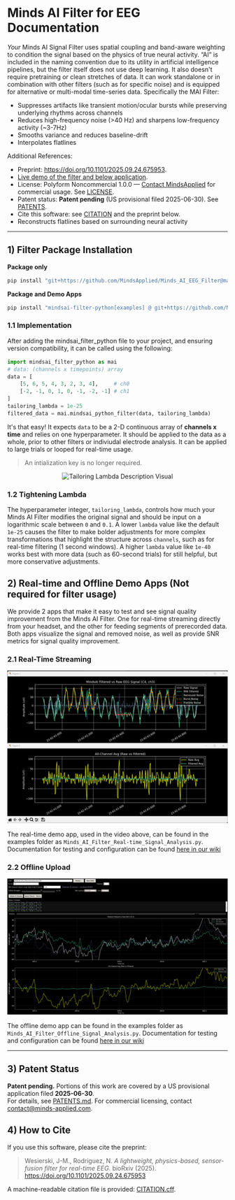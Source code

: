 # Minds AI Filter for EEG Documentation

*Your* Minds AI Signal Filter uses spatial coupling and band-aware weighting to condition the signal based on the physics of true neural activity. “AI” is included in the naming convention due to its utility in artificial intelligence pipelines, but the filter itself does not use deep learning. It also doesn't require pretraining or clean stretches of data. It can work standalone or in combination with other filters (such as for specific noise) and is equipped for alternative or multi-modal time-series data.
Specifically the MAI Filter:
- Suppresses artifacts like transient motion/ocular bursts while preserving underlying rhythms across channels
- Reduces high-frequency noise (>40 Hz) and sharpens low-frequency activity (~3-7Hz)
- Smooths variance and reduces baseline-drift
- Interpolates flatlines

Additional References:
- Preprint: https://doi.org/10.1101/2025.09.24.675953.
- [Live demo of the filter and below application](https://www.youtube.com/watch?v=YgEt1vKYDc4).
- License: Polyform Noncommercial 1.0.0 — [Contact MindsApplied](https://www.minds-applied.com/contact) for commercial usage. See [LICENSE](LICENSE).
- Patent status: **Patent pending** (US provisional filed 2025-06-30). See [PATENTS](PATENTS.md).
- Cite this software: see [CITATION](CITATION.cff) and the preprint below.
- Reconstructs flatlines based on surrounding neural activity 
---

## 1) Filter Package Installation

**Package only**
```bash
pip install "git+https://github.com/MindsApplied/Minds_AI_EEG_Filter@main"
```
**Package and Demo Apps**
```bash
pip install "mindsai-filter-python[examples] @ git+https://github.com/MindsApplied/Minds_AI_EEG_Filter@main""
```

### 1.1 Implementation
After adding the mindsai_filter_python file to your project, and ensuring version compatibility, it can be called using the following:
```python
import mindsai_filter_python as mai
# data: (channels x timepoints) array
data = [
    [5, 6, 5, 4, 3, 2, 3, 4],     # ch0
    [-2, -1, 0, 1, 0, -1, -2, -1] # ch1
]
tailoring_lambda = 1e-25
filtered_data = mai.mindsai_python_filter(data, tailoring_lambda)
```
It's that easy! It expects `data` to be a 2-D continuous array of **channels x time** and relies on one hyperparameter. It should be applied to the data as a whole, prior to other filters or indiviudal electrode analysis. It can be applied to large trials or looped for real-time usage. 
> An intialization key is no longer required. 

<p align="center">
  <img src="images/MAI_Filter_Lambda_Funnel_labled.png" width="700" alt="Tailoring Lambda Description Visual">
</p>

### 1.2 Tightening Lambda 

The hyperparameter integer, `tailoring_lambda`, controls how much your Minds AI Filter modifies the original signal and should be input on a logarithmic scale between `0` and `0.1`. A lower `lambda` value like the default `1e-25` causes the filter to make bolder adjustments for more complex transformations that highlight the structure across `channels`, such as for real-time filtering (1 second windows). A higher `lambda` value like `1e-40` works best with more data (such as 60-second trials) for still helpful, but more conservative adjustments.

## 2) Real-time and Offline Demo Apps (Not required for filter usage)
We provide 2 apps that make it easy to test and see signal quality improvement from the Minds AI Filter. One for real-time streaming directly from your headset, and the other for feeding segments of prerecorded data. Both apps visualize the signal and removed noise, as well as provide SNR metrics for signal quality improvement.

### 2.1 Real-Time Streaming
<p align="center">
  <img src="images/MAI_Online_Demo_UI.png" alt="Real-time app UI Image">
</p>

The real-time demo app, used in the video above, can be found in the examples folder as `Minds_AI_Filter_Real-time_Signal_Analysis.py`.
Documentation for testing and configuration can be found [here in our wiki](https://github.com/MindsApplied/Minds_AI_EEG_Filter/wiki/Real%E2%80%90time-Minds-AI-Filter-Demo-Application)

### 2.2 Offline Upload
<p align="center">
  <img src="images/MAI_Offline_Demo_UI.png" alt="Offline app UI Image">
</p>

The offline demo app can be found in the examples folder as  `Minds_AI_Filter_Offline_Signal_Analysis.py`.
Documentation for testing and configuration can be found [here in our wiki](https://github.com/MindsApplied/Minds_AI_EEG_Filter/wiki/Offline-Minds-AI-Filter-Demo-Application)

---

## 3) Patent Status

**Patent pending.** Portions of this work are covered by a US provisional application filed **2025-06-30**.  
For details, see [PATENTS.md](PATENTS.md). For commercial licensing, contact contact@minds-applied.com.

## 4) How to Cite

If you use this software, please cite the preprint:

> Wesierski, J-M., Rodriguez, N. *A lightweight, physics-based, sensor-fusion filter for real-time EEG.* bioRxiv (2025).  
> https://doi.org/10.1101/2025.09.24.675953

A machine-readable citation file is provided: [CITATION.cff](CITATION.cff).

